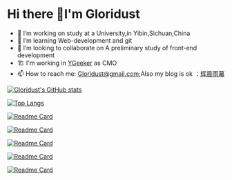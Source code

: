 # Hi there 👋I'm Gloridust

- 🔭 I’m working on study at a University,in Yibin,Sichuan,China
- 🌱 I’m learning Web-development and git
- 👯 I’m looking to collaborate on A preliminary study of front-end development
- 🏗️ I'm working in [YGeeker](https://ygeeker.com) as CMO
- 📫 How to reach me: <Gloridust@gmail.com>;Also my blog is ok ：[辉晨雨幕](https://gloridust.xyz)

[![Gloridust's GitHub stats](https://github-readme-stats.vercel.app/api?username=Gloridust&show=&show_icons=true&include_all_commits=true&theme=algolia&layout=compact&bg_color=4EBFFE,63C862,FFCA3D&title_color=f3f3f3&text_color=f3f3f3include_all_commits=true)](https://github.com/Gloridust)

[![Top Langs](https://github-readme-stats.vercel.app/api/top-langs/?username=Gloridust&show_icons=true&theme=algolia&layout=compact&bg_color=4EBFFE,63C862,FFCA3D&title_color=f3f3f3&text_color=f3f3f3)](https://github.com/Gloridust)

[![Readme Card](https://github-readme-stats.vercel.app/api/pin/?username=Gloridust&repo=Hackintosh-msi_b760-i5-13490F&show=&show_icons=true&theme=algolia&layout=compact&bg_color=4EBFFE,63C862,FFCA3D&title_color=f3f3f3&text_color=f3f3f3)](https://github.com/anuraghazra/github-readme-stats)

[![Readme Card](https://github-readme-stats.vercel.app/api/pin/?username=Gloridust&repo=EasyZipDecryptor&show_icons=true&theme=algolia&layout=compact&bg_color=4EBFFE,63C862,FFCA3D&title_color=f3f3f3&text_color=f3f3f3)](https://github.com/anuraghazra/github-readme-stats)

[![Readme Card](https://github-readme-stats.vercel.app/api/pin/?username=Gloridust&repo=pingofdeath&show_icons=true&theme=algolia&layout=compact&bg_color=4EBFFE,63C862,FFCA3D&title_color=f3f3f3&text_color=f3f3f3)](https://github.com/anuraghazra/github-readme-stats)

[![Readme Card](https://github-readme-stats.vercel.app/api/pin/?username=Gloridust&repo=Readmetranslator&show_icons=true&theme=algolia&layout=compact&bg_color=4EBFFE,63C862,FFCA3D&title_color=f3f3f3&text_color=f3f3f3)](https://github.com/anuraghazra/github-readme-stats)

[![Readme Card](https://github-readme-stats.vercel.app/api/pin/?username=Gloridust&repo=Auto12306&show_icons=true&theme=algolia&layout=compact&bg_color=4EBFFE,63C862,FFCA3D&title_color=f3f3f3&text_color=f3f3f3)](https://github.com/anuraghazra/github-readme-stats)